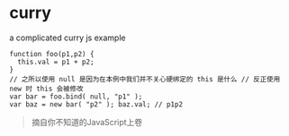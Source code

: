 # curry
a complicated curry js example


```
function foo(p1,p2) { 
  this.val = p1 + p2;
}
// 之所以使用 null 是因为在本例中我们并不关心硬绑定的 this 是什么 // 反正使用 new 时 this 会被修改
var bar = foo.bind( null, "p1" );
var baz = new bar( "p2" ); baz.val; // p1p2
```

> 摘自你不知道的JavaScript上卷
